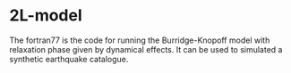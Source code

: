 # 2L-model
The fortran77 is the code for running the Burridge-Knopoff model with relaxation phase given by dynamical effects. It can be used to simulated a synthetic earthquake catalogue.
